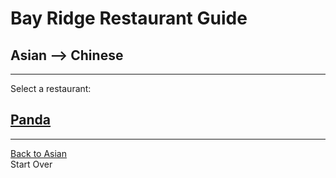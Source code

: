 # Bay Ridge Restaurant Guide
## Asian --> Chinese
---
Select a restaurant:
## [Panda](https://www.pandabrooklyn.com/)
---
[Back to Asian](../asian.md)  
Start Over